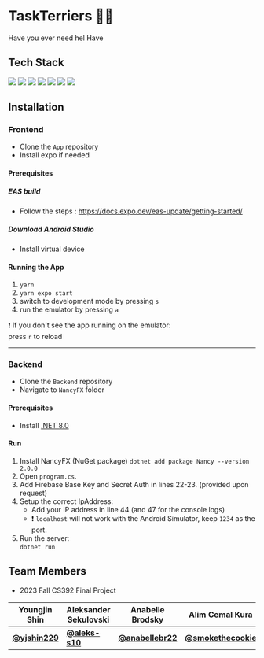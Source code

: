 # TaskTerriers 🐕‍🦺

Have you ever need hel
Have 

## Tech Stack

<img src="https://img.shields.io/badge/reactnative-61DAFB?style=for-the-badge&logo=react&logoColor=white"> <img src="https://img.shields.io/badge/C%23-512BD4?style=for-the-badge&logo=c%23&logoColor=white"> <img src="https://img.shields.io/badge/NancyFX-000000?style=for-the-badge&logoColor=white"> <img src="https://img.shields.io/badge/typescript-3178C6?style=for-the-badge&logo=typescript&logoColor=white"> <img src="https://img.shields.io/badge/.NET-512BD4?style=for-the-badge&logo=dotNet&logoColor=white"> <img src="https://img.shields.io/badge/prettier-F7B93E?style=for-the-badge&logo=prettier&logoColor=black">
<img src="https://img.shields.io/badge/firebase-FFCA28?style=for-the-badge&logo=firebase&logoColor=black">

## Installation

### Frontend
  - Clone the ```App``` repository
  - Install expo if needed

  #### Prerequisites
    
  ##### EAS build
  - Follow the steps : https://docs.expo.dev/eas-update/getting-started/
  ##### Download Android Studio
  - Install virtual device

  #### Running the App
  1. ```yarn```
  2.  ```yarn expo start```
  3.   switch to development mode by pressing ```s```
  4.   run the emulator by pressing ```a```

  ❗ If you don't see the app running on the emulator: <br>
    press ```r``` to reload
  
  ---

### Backend
  - Clone the ```Backend``` repository
  - Navigate to ```NancyFX``` folder

#### Prerequisites
  - Install [.NET 8.0](https://dotnet.microsoft.com/download)

#### Run
  1. Install NancyFX (NuGet package) ```dotnet add package Nancy --version 2.0.0```
  2. Open `program.cs`.
  3. Add Firebase Base Key and Secret Auth in lines 22-23. (provided upon request)
  4. Setup the correct IpAddress: <br>
       - Add your IP address in line 44 (and 47 for the console logs)
       - ❗ `localhost` will not work with the Android Simulator, keep `1234` as the port.
  6. Run the server: <br>
       ```dotnet run```


## Team Members
- 2023 Fall CS392 Final Project

|Youngjin Shin|Aleksander Sekulovski|Anabelle Brodsky|Alim Cemal Kura|Olivia Provonsil|
|---|---|---|---|---|
|[**@yjshin229**](https://github.com/yjshin229)|[**@aleks-s10**](https://github.com/aleks-s10)|[**@anabellebr22**](https://github.com/anabellebr22)|[**@smokethecookie**](https://github.com/smokethecookie)|[**@oliviaprovonsil**](https://github.com/oliviaprovonsil)|



